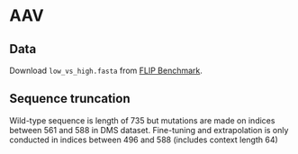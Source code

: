# AAV 
## Data 
Download `low_vs_high.fasta` from [FLIP Benchmark](https://github.com/J-SNACKKB/FLIP).

## Sequence truncation
Wild-type sequence is length of 735 but mutations are made on indices between 561 and 588 in DMS dataset. 
Fine-tuning and extrapolation is only conducted in indices between 496 and 588 (includes context length 64)